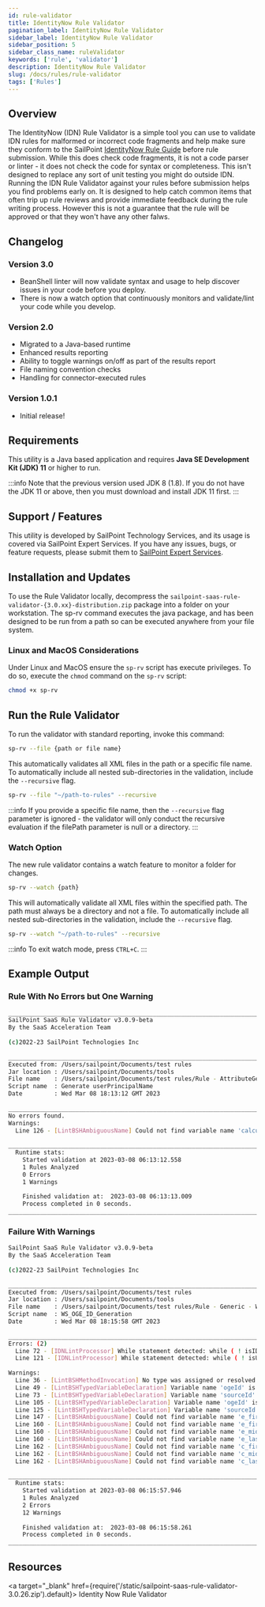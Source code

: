 ```yaml
---
id: rule-validator
title: IdentityNow Rule Validator
pagination_label: IdentityNow Rule Validator
sidebar_label: IdentityNow Rule Validator
sidebar_position: 5
sidebar_class_name: ruleValidator
keywords: ['rule', 'validator']
description: IdentityNow Rule Validator
slug: /docs/rules/rule-validator
tags: ['Rules']
---
```


## Overview

The IdentityNow (IDN) Rule Validator is a simple tool you can use to validate IDN rules for malformed or incorrect code fragments and help make sure they conform to the SailPoint [IdentityNow Rule Guide](/idn/docs/rules#rule-guidelines) before rule submission. While this does check code fragments, it is not a code parser or linter - it does not check the code for syntax or completeness. This isn't designed to replace any sort of unit testing you might do outside IDN. Running the IDN Rule Validator against your rules before submission helps you find problems early on. It is designed to help catch common items that often trip up rule reviews and provide immediate feedback during the rule writing process. However this is not a guarantee that the rule will be approved or that they won't have any other falws. 

## Changelog

### Version 3.0

- BeanShell linter will now validate syntax and usage to help discover issues in your code before you deploy.
- There is now a watch option that continuously monitors and validate/lint your code while you develop.

### Version 2.0

- Migrated to a Java-based runtime
- Enhanced results reporting
- Ability to toggle warnings on/off as part of the results report
- File naming convention checks
- Handling for connector-executed rules

### Version 1.0.1

- Initial release!

## Requirements

This utility is a Java based application and requires **Java SE Development Kit (JDK) 11** or higher to run.

:::info
Note that the previous version used JDK 8 (1.8). If you do not have the JDK 11 or above, then you must download and install JDK 11 first. 
:::

## Support / Features

This utility is developed by SailPoint Technology Services, and its usage is covered via SailPoint Expert Services. If you have any issues, bugs, or feature requests, please submit them to [SailPoint Expert Services](https://www.sailpoint.com/services/professional/#contact-form).

## Installation and Updates

To use the Rule Validator locally, decompress the `sailpoint-saas-rule-validator-{3.0.xx}-distribution.zip` package into a folder on your workstation. The sp-rv command executes the java package, and has been designed to be run from a path so can be executed anywhere from your file system.

### Linux and MacOS Considerations

Under Linux and MacOS ensure the `sp-rv` script has execute privileges. To do so, execute the `chmod` command on the `sp-rv` script:

```bash
chmod +x sp-rv
```

## Run the Rule Validator

To run the validator with standard reporting, invoke this command:

```bash
sp-rv --file {path or file name}
```

This automatically validates all XML files in the path or a specific file name. To automatically include all nested sub-directories in the validation, include the `--recursive` flag.

```bash
sp-rv --file "~/path-to-rules" --recursive
```

:::info
If you provide a specific file name, then the `--recursive` flag parameter is ignored - the validator will only conduct the recursive evaluation if the filePath parameter is null or a directory.
:::

### Watch Option

The new rule validator contains a watch feature to monitor a folder for changes.

```bash
sp-rv --watch {path}
```

This will automatically validate all XML files within the specified path. The path must always be a directory and not a file.
To automatically include all nested sub-directories in the validation, include the `--recursive` flag.

```bash
sp-rv --watch "~/path-to-rules" --recursive
```

:::info
To exit watch mode, press `CTRL+C`.
:::

## Example Output

### Rule With No Errors but One Warning

```bash
________________________________________________________________________________
SailPoint SaaS Rule Validator v3.0.9-beta
By the SaaS Acceleration Team
​
(c)2022-23 SailPoint Technologies Inc
​
________________________________________________________________________________
Executed from: /Users/sailpoint/Documents/test rules
Jar location : /Users/sailpoint/Documents/tools
File name    : /Users/sailpoint/Documents/test rules/Rule - AttributeGenerator - Generate userPrincipalName.xml
Script name  : Generate userPrincipalName
Date         : Wed Mar 08 18:13:12 GMT 2023
​
________________________________________________________________________________
No errors found.
Warnings: 
  Line 126 - [LintBSHAmbiguousName] Could not find variable name 'calculatedUpnDomain ' 
​
________________________________________________________________________________
  Runtime stats:
    Started validation at 2023-03-08 06:13:12.558
    1 Rules Analyzed
    0 Errors
    1 Warnings
​
    Finished validation at:  2023-03-08 06:13:13.009
    Process completed in 0 seconds.
________________________________________________________________________________
```

### Failure With Warnings

```bash
SailPoint SaaS Rule Validator v3.0.9-beta
By the SaaS Acceleration Team
​
(c)2022-23 SailPoint Technologies Inc
​
________________________________________________________________________________
Executed from: /Users/sailpoint/Documents/test rules
Jar location : /Users/sailpoint/Documents/tools
File name    : /Users/sailpoint/Documents/test rules/Rule - Generic - WS_OGE_ID_Generation.xml
Script name  : WS_OGE_ID_Generation
Date         : Wed Mar 08 18:15:58 GMT 2023
​
________________________________________________________________________________
Errors: (2)
  Line 72 - [IDNLintProcessor] While statement detected: while ( ! isIDUnique && Util .isNotNullOrEmpty ( APPLICATION_ID ) && count <= 9 ) { .  .  While loops are disallowed due to infinite loop risks; use a 'for' loop with explicit exit conditions instead 
  Line 121 - [IDNLintProcessor] While statement detected: while ( ! isUnique && ( attempt <= MAX_ATTEMPTS ) ) { .  .  While loops are disallowed due to infinite loop risks; use a 'for' loop with explicit exit conditions instead 
​
Warnings: 
  Line 36 - [LintBSHMethodInvocation] No type was assigned or resolved for variable name: idn 
  Line 49 - [LintBSHTypedVariableDeclaration] Variable name 'ogeId' is shadowing an earlier variable declaration 
  Line 73 - [LintBSHTypedVariableDeclaration] Variable name 'sourceId' is shadowing an earlier variable declaration 
  Line 105 - [LintBSHTypedVariableDeclaration] Variable name 'ogeId' is shadowing an earlier variable declaration 
  Line 125 - [LintBSHTypedVariableDeclaration] Variable name 'sourceId' is shadowing an earlier variable declaration 
  Line 147 - [LintBSHAmbiguousName] Could not find variable name 'e_firstname ' 
  Line 160 - [LintBSHAmbiguousName] Could not find variable name 'e_firstname ' 
  Line 160 - [LintBSHAmbiguousName] Could not find variable name 'e_middleName ' 
  Line 160 - [LintBSHAmbiguousName] Could not find variable name 'e_lastname ' 
  Line 162 - [LintBSHAmbiguousName] Could not find variable name 'c_firstname ' 
  Line 162 - [LintBSHAmbiguousName] Could not find variable name 'c_middleName ' 
  Line 162 - [LintBSHAmbiguousName] Could not find variable name 'c_lastname ' 
​
________________________________________________________________________________
  Runtime stats:
    Started validation at 2023-03-08 06:15:57.946
    1 Rules Analyzed
    2 Errors
    12 Warnings
​
    Finished validation at:  2023-03-08 06:15:58.261
    Process completed in 0 seconds.
________________________________________________________________________________
```

## Resources

<a target="\_blank" href={require('/static/sailpoint-saas-rule-validator-3.0.26.zip').default}> Identity Now Rule Validator </a>
